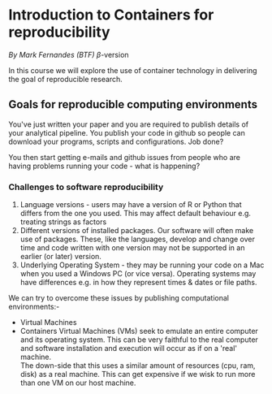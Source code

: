# Introduction to Containers for reproducibility
_By Mark Fernandes (BTF)_
$\beta$-version    

In this course we will explore the use of container technology in delivering 
the goal of reproducible research.    


## Goals for reproducible computing environments   
You've just written your paper and you are required to publish details of 
your analytical pipeline. You publish your code in github so people can download
your programs, scripts and configurations. Job done?  

You then start getting e-mails and github issues from people who are having problems 
running your code - what is happening?  

### __Challenges to software reproducibility__  
1. Language versions - users may have a version of R or Python that differs from the one you 
used. This may affect default behaviour e.g. treating strings as factors   
2. Different versions of installed packages. Our software will often make use of packages. 
These, like the languages, develop and change over time and code written with one version may 
not be supported in an earlier (or later) version.   
3. Underlying Operating System - they may be running your code on a Mac when you used a Windows 
PC (or vice versa). Operating systems may have differences e.g. in how they represent times & 
dates or file paths.   

We can try to overcome these issues by publishing computational environments:-
* Virtual Machines
* Containers 
Virtual Machines (VMs) seek to emulate an entire computer and its operating system. This can be 
very faithful to the real computer and software installation and execution will occur as if on a 
'real' machine.   
The down-side that this uses a similar amount of resources (cpu, ram, disk) as a real machine. 
This can get expensive if we wisk to run more than one VM on our host machine.
